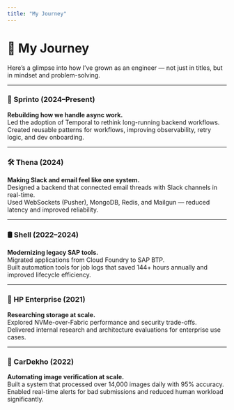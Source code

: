 ```yaml
---
title: "My Journey"
---
```


# 🚀 My Journey

Here’s a glimpse into how I’ve grown as an engineer — not just in titles, but in mindset and problem-solving.

---

### 🧠 Sprinto (2024–Present)

**Rebuilding how we handle async work.**  
Led the adoption of Temporal to rethink long-running backend workflows.  
Created reusable patterns for workflows, improving observability, retry logic, and dev onboarding.

---

### 🛠️ Thena (2024)

**Making Slack and email feel like one system.**  
Designed a backend that connected email threads with Slack channels in real-time.  
Used WebSockets (Pusher), MongoDB, Redis, and Mailgun — reduced latency and improved reliability.

---

### 🛢️ Shell (2022–2024)

**Modernizing legacy SAP tools.**  
Migrated applications from Cloud Foundry to SAP BTP.  
Built automation tools for job logs that saved 144+ hours annually and improved lifecycle efficiency.

---

### 🧪 HP Enterprise (2021)

**Researching storage at scale.**  
Explored NVMe-over-Fabric performance and security trade-offs.  
Delivered internal research and architecture evaluations for enterprise use cases.

---

### 📸 CarDekho (2022)

**Automating image verification at scale.**  
Built a system that processed over 14,000 images daily with 95% accuracy.  
Enabled real-time alerts for bad submissions and reduced human workload significantly.
